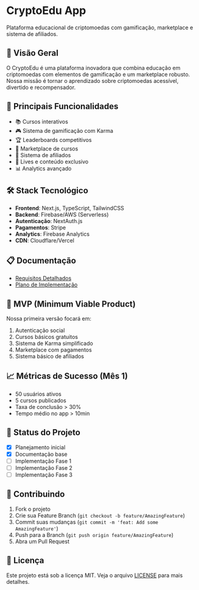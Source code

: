 # CryptoEdu App

Plataforma educacional de criptomoedas com gamificação, marketplace e sistema de afiliados.

## 🚀 Visão Geral

O CryptoEdu é uma plataforma inovadora que combina educação em criptomoedas com elementos de gamificação e um marketplace robusto. Nossa missão é tornar o aprendizado sobre criptomoedas acessível, divertido e recompensador.

## 🎯 Principais Funcionalidades

- 📚 Cursos interativos
- 🎮 Sistema de gamificação com Karma
- 🏆 Leaderboards competitivos
- 💼 Marketplace de cursos
- 🔗 Sistema de afiliados
- 🎥 Lives e conteúdo exclusivo
- 📊 Analytics avançado

## 🛠️ Stack Tecnológico

- **Frontend**: Next.js, TypeScript, TailwindCSS
- **Backend**: Firebase/AWS (Serverless)
- **Autenticação**: NextAuth.js
- **Pagamentos**: Stripe
- **Analytics**: Firebase Analytics
- **CDN**: Cloudflare/Vercel

## 📋 Documentação

- [Requisitos Detalhados](docs/REQUIREMENTS.md)
- [Plano de Implementação](docs/IMPLEMENTATION_PLAN.md)

## 🌱 MVP (Minimum Viable Product)

Nossa primeira versão focará em:

1. Autenticação social
2. Cursos básicos gratuitos
3. Sistema de Karma simplificado
4. Marketplace com pagamentos
5. Sistema básico de afiliados

## 📈 Métricas de Sucesso (Mês 1)

- 50 usuários ativos
- 5 cursos publicados
- Taxa de conclusão > 30%
- Tempo médio no app > 10min

## 🚧 Status do Projeto

- [x] Planejamento inicial
- [x] Documentação base
- [ ] Implementação Fase 1
- [ ] Implementação Fase 2
- [ ] Implementação Fase 3

## 🤝 Contribuindo

1. Fork o projeto
2. Crie sua Feature Branch (`git checkout -b feature/AmazingFeature`)
3. Commit suas mudanças (`git commit -m 'feat: Add some AmazingFeature'`)
4. Push para a Branch (`git push origin feature/AmazingFeature`)
5. Abra um Pull Request

## 📝 Licença

Este projeto está sob a licença MIT. Veja o arquivo [LICENSE](LICENSE) para mais detalhes.